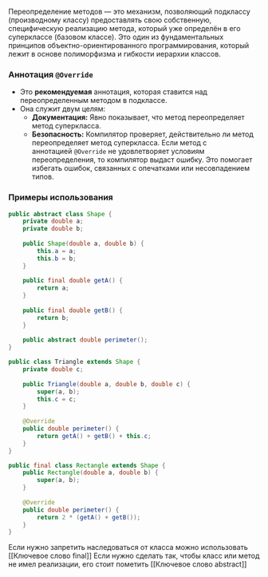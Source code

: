 Переопределение методов — это механизм, позволяющий подклассу (производному классу) предоставлять свою собственную, специфическую реализацию метода, который уже определён в его суперклассе (базовом классе). Это один из фундаментальных принципов объектно-ориентированного программирования, который лежит в основе полиморфизма и гибкости иерархии классов.

### Аннотация `@Override`

- Это **рекомендуемая** аннотация, которая ставится над переопределенным методом в подклассе.
- Она служит двум целям:
    - **Документация:** Явно показывает, что метод переопределяет метод суперкласса.
    - **Безопасность:** Компилятор проверяет, действительно ли метод переопределяет метод суперкласса. Если метод с аннотацией `@Override` не удовлетворяет условиям переопределения, то компилятор выдаст ошибку. Это помогает избегать ошибок, связанных с опечатками или несовпадением типов.
### Примеры использования

```java
public abstract class Shape {  
    private double a;  
    private double b;  
  
    public Shape(double a, double b) {  
        this.a = a;  
        this.b = b;  
    }  
  
    public final double getA() {  
        return a;  
    }  
  
    public final double getB() {  
        return b;  
    }  
  
    public abstract double perimeter();  
}

public class Triangle extends Shape {  
    private double c;  
      
    public Triangle(double a, double b, double c) {  
        super(a, b);  
        this.c = c;  
    }  
  
    @Override  
    public double perimeter() {  
        return getA() + getB() + this.c;  
    }  
}

public final class Rectangle extends Shape {  
    public Rectangle(double a, double b) {  
        super(a, b);  
    }  
  
    @Override  
    public double perimeter() {  
        return 2 * (getA() + getB());  
    }  
}

```

Если нужно запретить наследоваться от класса можно использовать [[Ключевое слово final]]
Если нужно сделать так, чтобы класс или метод не имел реализации, его стоит пометить [[Ключевое слово abstract]]